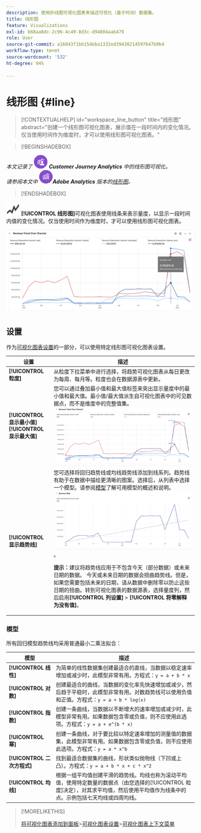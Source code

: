 ```yaml
---
description: 使用折线图可视化图表来描述可视化（基于时间）数据集。
title: 线形图
feature: Visualizations
exl-id: b68aa8dc-2c96-4c49-8d3c-d94804aab479
role: User
source-git-commit: a16043f1bb15deba1332ed39438214597647b9b4
workflow-type: tm+mt
source-wordcount: '532'
ht-degree: 94%

---
```


# 线形图 {#line}

<!-- markdownlint-disable MD034 -->

>[!CONTEXTUALHELP]
>id="workspace_line_button"
>title="线形图"
>abstract="创建一个线形图可视化图表，展示值在一段时间内的变化情况。仅当使用时间作为维度时，才可以使用线形图可视化图表。"

<!-- markdownlint-enable MD034 -->


>[!BEGINSHADEBOX]

_本文记录了_ ![CustomerJourneyAnalytics](/help/assets/icons/CustomerJourneyAnalytics.svg) _&#x200B;**Customer Journey Analytics** 中的线形图可视化。_<br/>_请参阅本文中_ ![AdobeAnalytics](/help/assets/icons/AdobeAnalytics.svg) _&#x200B;**Adobe Analytics** 版本的[线形图](https://experienceleague.adobe.com/zh-hans/docs/analytics/analyze/analysis-workspace/visualizations/line)。_

>[!ENDSHADEBOX]


![GraphTrend](/help/assets/icons/GraphTrend.svg) **[!UICONTROL 线形图]**&#x200B;可视化图表使用线条来表示量度，以显示一段时间内值的变化情况。仅当使用时间作为维度时，才可以使用线形图可视化图表。

![线形图可视化图表](assets/line-viz.png)


## 设置

作为[可视化图表设置](freeform-analysis-visualizations.md#settings)的一部分，可以使用特定线形图可视化图表设置。

| 设置 | 描述 |
|---|---|
| **[!UICONTROL 粒度]** | 从粒度下拉菜单中进行选择，将趋势可视化图表从每日更改为每周、每月等。粒度也会在数据源表中更新。 |
| **[!UICONTROL 显示最小值]** <br/>**[!UICONTROL 显示最大值&#x200B;]** | 您可以通过叠加最小值和最大值标签来突出显示量度中的最小值和最大值。最小值/最大值派生自可视化图表中的可见数据点，而不是维度中的完整值集。<br/>![带有最小值和最大值标签的叠加。](assets/min-max-labels.png) |
| **[!UICONTROL 显示趋势线]** | 您可选择将回归趋势线或均线趋势线添加到线系列。趋势线有助于在数据中描绘更清晰的图案。选择后，从列表中选择一个模型。请参阅[模型](#models)了解可用模型的概述和说明。<br/>![线性趋势线](assets/show-linear-trendline.png)。<p>**提示：**&#x200B;建议将趋势线应用于不包含今天（部分数据）或未来日期的数据。 今天或未来日期的数据会扭曲趋势线。但是，如果您需要包括未来的日期，请从数据中删除零以防止这些日期的扭曲。转到可视化图表的数据源表，选择量度列，然后启用&#x200B;**[!UICONTROL 列设置]** > **[!UICONTROL 将零解释为没有值]**。</p> |

### 模型

所有回归模型趋势线均采用普通最小二乘法拟合：

| 模型 | 描述 |
| --- | --- |
| **[!UICONTROL 线性]** | 为简单的线性数据集创建最适合的直线，当数据以稳定速率增加或减少时，此模型非常有用。方程式：`y = a + b * x` |
| **[!UICONTROL 对数]** | 创建最适合的曲线，当数据的变化率先快速增加或减少，然后趋于平稳时，此模型非常有用。对数趋势线可以使用负值和正值。方程式：`y = a + b * log(x)` |
| **[!UICONTROL 指数]** | 创建一条曲线，当数据以不断增大的速率增加或减少时，此模型非常有用。如果数据包含零或负值，则不应使用此选项。方程式：`y = a + e^(b * x)` |
| **[!UICONTROL 幂]** | 创建一条曲线，对于要比较以特定速率增加的测量值的数据集，此模型非常有用。如果数据包含零或负值，则不应使用此选项。方程式：`y = a * x^b` |
| **[!UICONTROL 二次方程式]** | 找到最适合数据集的曲线，形状类似抛物线（下凹或上凸）。方程式：`y = a + b * x + c * x^2` |
| **[!UICONTROL 均线]** | 根据一组平均值创建平滑的趋势线。均线也称为滚动平均值，使用特定数量的数据点（由您选择的[!UICONTROL 粒度]决定），对其求平均值，然后使用平均值作为线条中的点。示例包括七天均线或四周均线。 |

>[!MORELIKETHIS]
>
>[将可视化图表添加到面板](/help/analysis-workspace/visualizations/freeform-analysis-visualizations.md#add-visualizations-to-a-panel)
>&#x200B;>[可视化图表设置](/help/analysis-workspace/visualizations/freeform-analysis-visualizations.md#settings)
>&#x200B;>[可视化图表上下文菜单](/help/analysis-workspace/visualizations/freeform-analysis-visualizations.md#context-menu)
>


